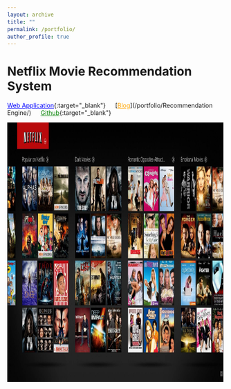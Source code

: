 ```yaml
---
layout: archive
title: ""
permalink: /portfolio/
author_profile: true
---
```


# Netflix Movie Recommendation System

[<span style="color:blue; text-decoration:underline">Web Application</span>](https://recommendation-engine1.herokuapp.com){:target="_blank"} &emsp;
[<span style="color:orange; text-decoration:underline">Blog</span>](/portfolio/Recommendation Engine/) &emsp;
[<span style="color:green; text-decoration:underline">Github</span>](https://github.com/VinaySammangi/Recommender-System){:target="_blank"}

<a href="https://recommendation-engine1.herokuapp.com" target="_blank"> <img src='/assets/images/netflix_recommender/netflix_rec_engine.png' width="500" height="600"></a>
